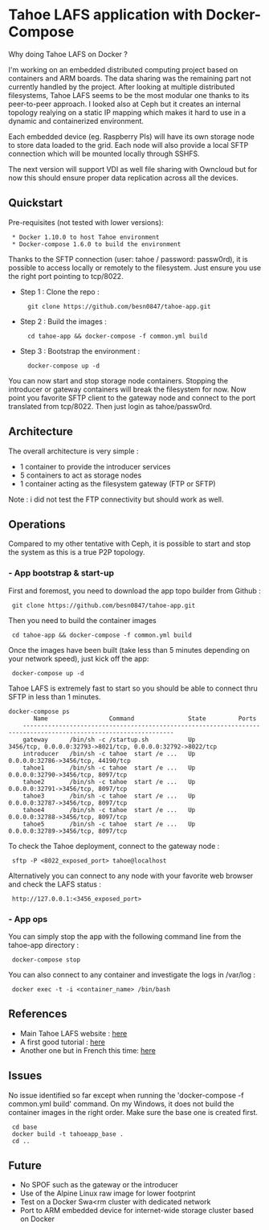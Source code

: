 # Tahoe LAFS application with Docker-Compose
Why doing Tahoe LAFS on Docker ?

I'm working on an embedded distributed computing project based on containers and ARM boards. The data sharing was the remaining part not currently handled by the project.
After looking at multiple distributed filesystems, Tahoe LAFS seems to be the most modular one thanks to its peer-to-peer approach.
I looked also at Ceph but it creates an internal topology realying on a static IP mapping which makes it hard to use in a dynamic and containerized environment.

Each embedded device (eg. Raspberry PIs) will have its own storage node to store data loaded to the grid.
Each node will also provide a local SFTP connection which will be mounted locally through SSHFS.

The next version will support VDI as well file sharing with Owncloud but for now this should ensure proper data replication across all the devices.

## Quickstart
Pre-requisites (not tested with lower versions):

     * Docker 1.10.0 to host Tahoe environment
     * Docker-compose 1.6.0 to build the environment 

Thanks to the SFTP connection (user: tahoe / password: passw0rd), it is possible to access locally or remotely to the filesystem.
Just ensure you use the right port pointing to tcp/8022.

* Step 1 : Clone the repo : 

		git clone https://github.com/besn0847/tahoe-app.git

* Step 2 : Build the images : 

		cd tahoe-app && docker-compose -f common.yml build

* Step 3 : Bootstrap the environment :

		docker-compose up -d

You can now start and stop storage node containers. Stopping the introducer or gateway containers will break the filesystem for now.
Now point you favorite SFTP client to the gateway node and connect to the port translated from tcp/8022.
Then just login as tahoe/passw0rd.

## Architecture
The overall architecture is very simple :

* 1 container to provide the introducer services
* 5 containers to act as storage nodes
* 1 container acting as the filesystem gateway (FTP or SFTP)

Note : i did not test the FTP connectivity but should work as well.

## Operations
Compared to my other tentative with Ceph, it is possible to start and stop the system as this is a true P2P topology.

### - App bootstrap & start-up
First and foremost, you need to download the app topo builder from Github :

     git clone https://github.com/besn0847/tahoe-app.git

Then you need to build the container images

     cd tahoe-app && docker-compose -f common.yml build

Once the images have been built (take less than 5 minutes depending on your network speed), just kick off the app:

     docker-compose up -d

Tahoe LAFS is extremely fast to start so you should be able to connect thru SFTP in less than 1 minutes.

	docker-compose ps
		   Name                 Command               State        	Ports
		----------------------------------------------------------------------------------------------------------------
		gateway      /bin/sh -c /startup.sh           Up      		3456/tcp, 0.0.0.0:32793->8021/tcp, 0.0.0.0:32792->8022/tcp
		introducer   /bin/sh -c tahoe  start /e ...   Up      		0.0.0.0:32786->3456/tcp, 44190/tcp
		tahoe1       /bin/sh -c tahoe  start /e ...   Up      		0.0.0.0:32790->3456/tcp, 8097/tcp
		tahoe2       /bin/sh -c tahoe  start /e ...   Up      		0.0.0.0:32791->3456/tcp, 8097/tcp
		tahoe3       /bin/sh -c tahoe  start /e ...   Up      		0.0.0.0:32787->3456/tcp, 8097/tcp
		tahoe4       /bin/sh -c tahoe  start /e ...   Up      		0.0.0.0:32788->3456/tcp, 8097/tcp
		tahoe5       /bin/sh -c tahoe  start /e ...   Up      		0.0.0.0:32789->3456/tcp, 8097/tcp

To check the Tahoe deployment, connect to the gateway node :

     sftp -P <8022_exposed_port> tahoe@localhost

Alternatively you can connect to any node with your favorite web browser and check the LAFS status :

	 http://127.0.0.1:<3456_exposed_port>
	 
### - App  ops
You can simply stop the app with the following command line from the tahoe-app directory :

     docker-compose stop

You can also connect to any container and investigate the logs in /var/log :

     docker exec -t -i <container_name> /bin/bash


## References
* Main Tahoe LAFS website : [here](https://tahoe-lafs.org/trac/tahoe-lafs)
* A first good tutorial : [here](https://tahoe-lafs.org/trac/tahoe-lafs/wiki/Tutorial)
* Another one but in French this time: [here](https://chiliproject.tetaneutral.net/projects/tetaneutral/wiki/Installation_et_Configuration_de_TAHOE-LAFS)

## Issues
No issue identified so far except when running the 'docker-compose -f common.yml build' command. On my Windows, it does not build the container images in the right order.
Make sure the base one is created first.

     cd base
     docker build -t tahoeapp_base .
     cd ..

## Future
* No SPOF such as the gateway or the introducer
* Use of the Alpine Linux raw image for lower footprint
* Test on a Docker Swa<rm cluster with dedicated network
* Port to ARM embedded device for internet-wide storage cluster based on Docker
